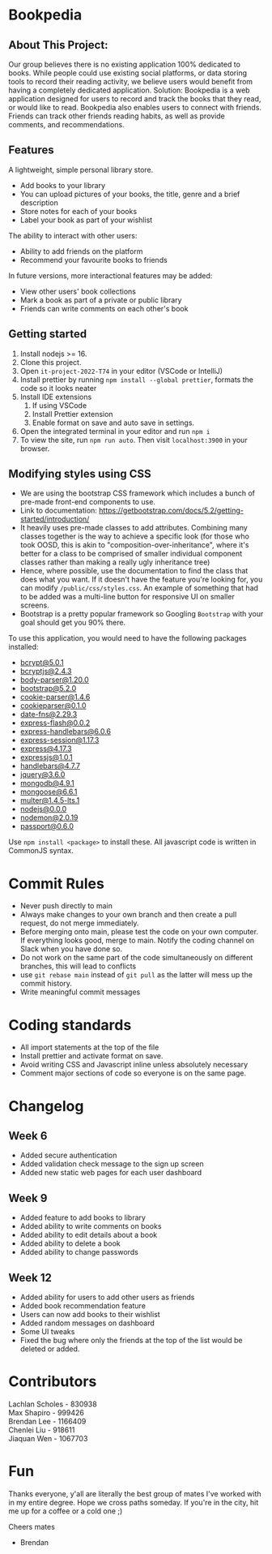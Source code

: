 # Bookpedia 
## About This Project: 
Our group believes there is no existing application 100% dedicated to books. While people could use existing social platforms, or data storing tools to record their reading activity, we believe users would benefit from having a completely dedicated application.
Solution: Bookpedia is a web application designed for users to record and track the books that they read, or would like to read. Bookpedia also enables users to connect with friends. Friends can track other friends reading habits, as well as provide comments, and recommendations.

## Features

A lightweight, simple personal library store.

- Add books to your library
- You can upload pictures of your books, the title, genre and a brief description
- Store notes for each of your books
- Label your book as part of your wishlist

The ability to interact with other users:
- Ability to add friends on the platform
- Recommend your favourite books to friends

In future versions, more interactional features may be added:
- View other users' book collections
- Mark a book as part of a private or public library
- Friends can write comments on each other's book

 ## Getting started

 1. Install nodejs >= 16.
 2. Clone this project.
 3. Open `it-project-2022-T74` in your editor (VSCode or IntelliJ)
 4. Install prettier by running `npm install --global prettier`, formats the code so it looks neater
 5. Install IDE extensions
     1. If using VSCode
     2. Install Prettier extension
     3. Enable format on save and auto save in settings.
 6. Open the integrated terminal in your editor and run `npm i`
 7. To view the site, run `npm run auto`. Then visit `localhost:3900` in your browser.

 ## Modifying styles using CSS

 * We are using the bootstrap CSS framework which includes a bunch of pre-made front-end
   components to use.
 * Link to documentation: https://getbootstrap.com/docs/5.2/getting-started/introduction/
 * It heavily uses pre-made classes to add attributes. Combining many classes together is the way to achieve a specific
   look (for those who took OOSD, this is akin to "composition-over-inheritance", where it's better for a class to be
   comprised of smaller individual component classes rather than making a really ugly inheritance tree)
 * Hence, where possible, use the documentation to find the class that does what you want. If it doesn't have the feature
   you're looking for, you can modify `/public/css/styles.css`. An example of something that had to be added was a
   multi-line button for responsive UI on smaller screens.
 * Bootstrap is a pretty popular framework so Googling `Bootstrap` with your goal should get you 90% there.


To use this application, you would need to have the following packages installed:
- bcrypt@5.0.1
- bcryptjs@2.4.3
- body-parser@1.20.0
- bootstrap@5.2.0
- cookie-parser@1.4.6
- cookieparser@0.1.0
- date-fns@2.29.3
- express-flash@0.0.2
- express-handlebars@6.0.6
- express-session@1.17.3
- express@4.17.3
- expressjs@1.0.1
- handlebars@4.7.7
- jquery@3.6.0
- mongodb@4.9.1
- mongoose@6.6.1
- multer@1.4.5-lts.1
- nodejs@0.0.0
- nodemon@2.0.19
- passport@0.6.0

Use `npm install <package>` to install these.
All javascript code is written in CommonJS syntax.

# Commit Rules
- Never push directly to main
- Always make changes to your own branch and then create a pull request, do not merge immediately.
- Before merging onto main, please test the code on your own computer. If everything looks good, merge to main. Notify the coding channel on Slack when you have done so.
- Do not work on the same part of the code simultaneously on different branches, this will lead to conflicts
- use `git rebase main` instead of `git pull` as the latter will mess up the commit history.
- Write meaningful commit messages

# Coding standards

- All import statements at the top of the file
- Install prettier and activate format on save.
- Avoid writing CSS and Javascript inline unless absolutely necessary
- Comment major sections of code so everyone is on the same page.

# Changelog
## Week 6
- Added secure authentication
- Added validation check message to the sign up screen
- Added new static web pages for each user dashboard
## Week 9
- Added feature to add books to library
- Added ability to write comments on books
- Added ability to edit details about a book
- Added ability to delete a book
- Added ability to change passwords
## Week 12
- Added ability for users to add other users as friends
- Added book recommendation feature
- Users can now add books to their wishlist
- Added random messages on dashboard
- Some UI tweaks
- Fixed the bug where only the friends at the top of the list would be deleted or added.


# Contributors

Lachlan Scholes - 830938  
Max Shapiro - 999426  
Brendan Lee - 1166409  
Chenlei Liu - 918611  
Jiaquan Wen - 1067703  

# Fun

Thanks everyone, y'all are literally the best group of mates I've worked with in my entire degree. Hope we cross paths someday. If you're in the city, hit me up for a coffee or a cold one ;)

Cheers mates

- Brendan 
